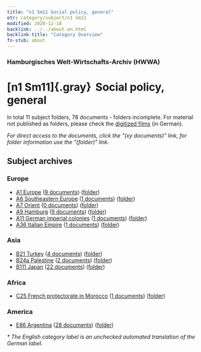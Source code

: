 ```yaml
---
title: "n1 Sm11 Social policy, general"
etr: category/subject/n1 Sm11
modified: 2020-12-18
backlink: ../../about.en.html
backlink-title: "Category Overview"
fn-stub: about
---
```


### Hamburgisches Welt-Wirtschafts-Archiv (HWWA)
# [n1 Sm11]{.gray}&#8201; Social policy, general&#160; 





In total 11 subject folders, 78 documents - folders incomplete.
For material not published as folders, please check the [digitized films](/film/h1_sh) (in German).

_For direct access to the documents, click the "(xy documents)" link, for folder information use the "(folder)" link._

## Subject archives



### Europe

- [A1 Europe](../../../geo/about.en.html#A1) (<a href="https://dfg-viewer.de/show/?tx_dlf[id]=https://pm20.zbw.eu/mets/sh/1408xx/140892/1449xx/144941/public.mets.en.xml" target="_blank">9 documents</a>) ([folder](http://purl.org/pressemappe20/folder/sh/140892,144941))
- [A6 Southeastern Europe](../../../geo/about.en.html#A6) (<a href="https://dfg-viewer.de/show/?tx_dlf[id]=https://pm20.zbw.eu/mets/sh/1409xx/140900/1449xx/144941/public.mets.en.xml" target="_blank">1 documents</a>) ([folder](http://purl.org/pressemappe20/folder/sh/140900,144941))
- [A7 Orient](../../../geo/about.en.html#A7) (<a href="https://dfg-viewer.de/show/?tx_dlf[id]=https://pm20.zbw.eu/mets/sh/1409xx/140902/1449xx/144941/public.mets.en.xml" target="_blank">0 documents</a>) ([folder](http://purl.org/pressemappe20/folder/sh/140902,144941))
- [A9 Hamburg](../../../geo/about.en.html#A9) (<a href="https://dfg-viewer.de/show/?tx_dlf[id]=https://pm20.zbw.eu/mets/sh/1409xx/140905/1449xx/144941/public.mets.en.xml" target="_blank">9 documents</a>) ([folder](http://purl.org/pressemappe20/folder/sh/140905,144941))
- [A11 German imperial colonies](../../../geo/about.en.html#A11) (<a href="https://dfg-viewer.de/show/?tx_dlf[id]=https://pm20.zbw.eu/mets/sh/1409xx/140960/1449xx/144941/public.mets.en.xml" target="_blank">1 documents</a>) ([folder](http://purl.org/pressemappe20/folder/sh/140960,144941))
- [A36 Italian Empire](../../../geo/about.en.html#A36) (<a href="https://dfg-viewer.de/show/?tx_dlf[id]=https://pm20.zbw.eu/mets/sh/1410xx/141012/1449xx/144941/public.mets.en.xml" target="_blank">1 documents</a>) ([folder](http://purl.org/pressemappe20/folder/sh/141012,144941))

### Asia

- [B21 Turkey](../../../geo/about.en.html#B21) (<a href="https://dfg-viewer.de/show/?tx_dlf[id]=https://pm20.zbw.eu/mets/sh/1411xx/141111/1449xx/144941/public.mets.en.xml" target="_blank">4 documents</a>) ([folder](http://purl.org/pressemappe20/folder/sh/141111,144941))
- [B24a Palestine](../../../geo/about.en.html#B24a) (<a href="https://dfg-viewer.de/show/?tx_dlf[id]=https://pm20.zbw.eu/mets/sh/1411xx/141115/1449xx/144941/public.mets.en.xml" target="_blank">2 documents</a>) ([folder](http://purl.org/pressemappe20/folder/sh/141115,144941))
- [B111 Japan](../../../geo/about.en.html#B111) (<a href="https://dfg-viewer.de/show/?tx_dlf[id]=https://pm20.zbw.eu/mets/sh/1412xx/141272/1449xx/144941/public.mets.en.xml" target="_blank">22 documents</a>) ([folder](http://purl.org/pressemappe20/folder/sh/141272,144941))

### Africa

- [C25 French protectorate in Morocco](../../../geo/about.en.html#C25) (<a href="https://dfg-viewer.de/show/?tx_dlf[id]=https://pm20.zbw.eu/mets/sh/1413xx/141358/1449xx/144941/public.mets.en.xml" target="_blank">1 documents</a>) ([folder](http://purl.org/pressemappe20/folder/sh/141358,144941))

### America

- [E86 Argentina](../../../geo/about.en.html#E86) (<a href="https://dfg-viewer.de/show/?tx_dlf[id]=https://pm20.zbw.eu/mets/sh/1416xx/141692/1449xx/144941/public.mets.en.xml" target="_blank">28 documents</a>) ([folder](http://purl.org/pressemappe20/folder/sh/141692,144941))


_* The English category label is an unchecked automated translation of the German label._

